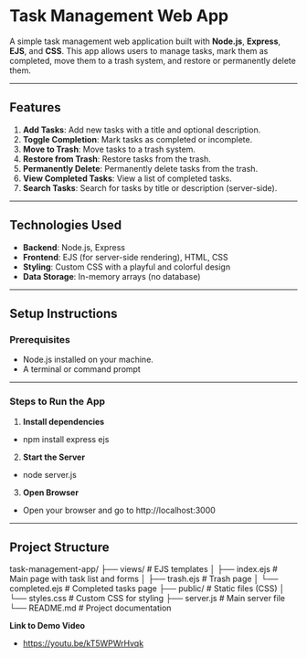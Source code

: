 # Task Management Web App

A simple task management web application built with **Node.js**, **Express**, **EJS**, and **CSS**. This app allows users to manage tasks, mark them as completed, move them to a trash system, and restore or permanently delete them.

---

## **Features**

1. **Add Tasks**: Add new tasks with a title and optional description.
2. **Toggle Completion**: Mark tasks as completed or incomplete.
3. **Move to Trash**: Move tasks to a trash system.
4. **Restore from Trash**: Restore tasks from the trash.
5. **Permanently Delete**: Permanently delete tasks from the trash.
6. **View Completed Tasks**: View a list of completed tasks.
7. **Search Tasks**: Search for tasks by title or description (server-side).

---

## **Technologies Used**

- **Backend**: Node.js, Express
- **Frontend**: EJS (for server-side rendering), HTML, CSS
- **Styling**: Custom CSS with a playful and colorful design
- **Data Storage**: In-memory arrays (no database)

---

## **Setup Instructions**

### **Prerequisites**
- Node.js installed on your machine.
- A terminal or command prompt

---

### **Steps to Run the App**

1. **Install dependencies**
- npm install express ejs

2. **Start the Server**
- node server.js

3. **Open Browser**
- Open your browser and go to http://localhost:3000

---

## Project Structure
task-management-app/
├── views/                # EJS templates
│   ├── index.ejs         # Main page with task list and forms
│   ├── trash.ejs         # Trash page
│   └── completed.ejs     # Completed tasks page
├── public/               # Static files (CSS)
│   └── styles.css        # Custom CSS for styling
├── server.js             # Main server file
└── README.md             # Project documentation


**Link to Demo Video**
- https://youtu.be/kT5WPWrHvqk

